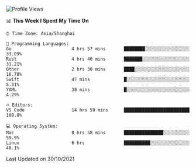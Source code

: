 <!--START_SECTION:waka-->
![Profile Views](http://img.shields.io/badge/Profile%20Views-16-blue)

📊 **This Week I Spent My Time On** 

```text
⌚︎ Time Zone: Asia/Shanghai

💬 Programming Languages: 
Go                       4 hrs 57 mins       ████████░░░░░░░░░░░░░░░░░   33.09% 
Rust                     4 hrs 40 mins       ███████░░░░░░░░░░░░░░░░░░   31.21% 
Other                    2 hrs 30 mins       ████░░░░░░░░░░░░░░░░░░░░░   16.78% 
Swift                    47 mins             █░░░░░░░░░░░░░░░░░░░░░░░░   5.31% 
YAML                     38 mins             █░░░░░░░░░░░░░░░░░░░░░░░░   4.29%

🔥 Editors: 
VS Code                  14 hrs 59 mins      █████████████████████████   100.0%

💻 Operating System: 
Mac                      8 hrs 58 mins       ███████████████░░░░░░░░░░   59.9% 
Linux                    6 hrs               ██████████░░░░░░░░░░░░░░░   40.1%

```


 Last Updated on 30/10/2021
<!--END_SECTION:waka-->
